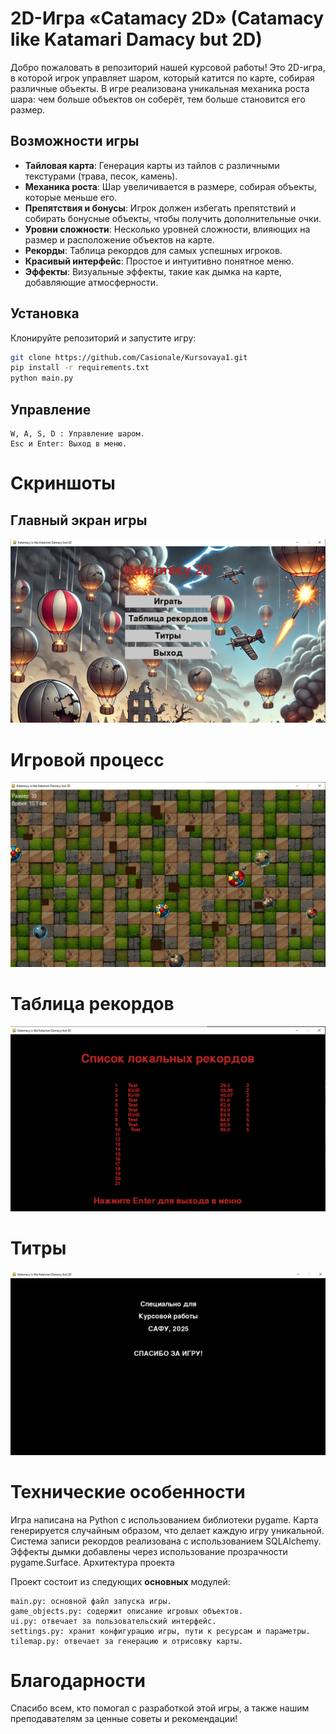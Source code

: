 # 2D-Игра «Catamacy 2D» (Catamacy like Katamari Damacy but 2D)

Добро пожаловать в репозиторий нашей курсовой работы! Это 2D-игра, в которой игрок управляет шаром, который катится по карте, собирая различные объекты. В игре реализована уникальная механика роста шара: чем больше объектов он соберёт, тем больше становится его размер.

## Возможности игры

- **Тайловая карта**: Генерация карты из тайлов с различными текстурами (трава, песок, камень).
- **Механика роста**: Шар увеличивается в размере, собирая объекты, которые меньше его.
- **Препятствия и бонусы**: Игрок должен избегать препятствий и собирать бонусные объекты, чтобы получить дополнительные очки.
- **Уровни сложности**: Несколько уровней сложности, влияющих на размер и расположение объектов на карте.
- **Рекорды**: Таблица рекордов для самых успешных игроков.
- **Красивый интерфейс**: Простое и интуитивно понятное меню.
- **Эффекты**: Визуальные эффекты, такие как дымка на карте, добавляющие атмосферности.

## Установка

Клонируйте репозиторий и запустите игру:
   ```bash
   git clone https://github.com/Casionale/Kursovaya1.git
   pip install -r requirements.txt
   python main.py
   ```
## Управление

    W, A, S, D : Управление шаром.
    Esc и Enter: Выход в меню.


# Скриншоты
## Главный экран игры

![Меню](images_documents/Меню.png)
# Игровой процесс

![Игровой процесс](images_documents/Игровой%20процесс.png)
# Таблица рекордов

![Рекорды](images_documents/Рекорды.png)

# Титры
![Титры](images_documents/Титры.png)
# Технические особенности

Игра написана на Python с использованием библиотеки pygame. Карта генерируется случайным образом, что делает каждую игру уникальной. Система записи рекордов реализована с использованием SQLAlchemy. Эффекты дымки добавлены через использование прозрачности pygame.Surface.
Архитектура проекта

Проект состоит из следующих **основных** модулей:

    main.py: основной файл запуска игры.
    game_objects.py: содержит описание игровых объектов.
    ui.py: отвечает за пользовательский интерфейс.
    settings.py: хранит конфигурацию игры, пути к ресурсам и параметры.
    tilemap.py: отвечает за генерацию и отрисовку карты.

# Благодарности

Спасибо всем, кто помогал с разработкой этой игры, а также нашим преподавателям за ценные советы и рекомендации!
